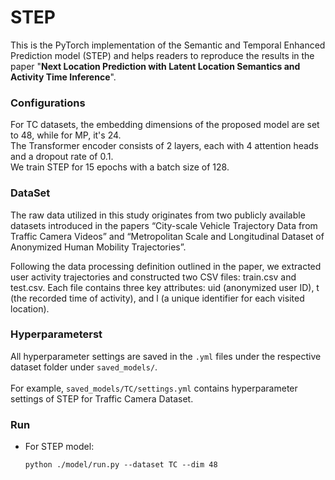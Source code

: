 # STEP
This is the PyTorch implementation of the Semantic and Temporal Enhanced Prediction model (STEP) and helps readers to reproduce the results in the paper "**Next Location Prediction with Latent Location Semantics and Activity Time Inference**".


### Configurations
For TC datasets, the embedding dimensions of the proposed model are set to 48, while for MP, it's 24.  
The Transformer encoder consists of 2 layers, each with 4 attention heads and a dropout rate of 0.1.  
We train STEP for 15 epochs with a batch size of 128. 

### DataSet
The raw data utilized in this study originates from two publicly available datasets introduced in the papers “City-scale Vehicle Trajectory Data from Traffic Camera Videos” and “Metropolitan Scale and Longitudinal Dataset of Anonymized Human Mobility Trajectories”.

Following the data processing definition outlined in the paper, we extracted user activity trajectories and constructed two CSV files: train.csv and test.csv. Each file contains three key attributes: uid (anonymized user ID), t (the recorded time of activity), and l (a unique identifier for each visited location).

### Hyperparameterst

All hyperparameter settings are saved in the `.yml` files under the respective dataset folder under `saved_models/`. \
\
For example, `saved_models/TC/settings.yml` contains hyperparameter settings of STEP for Traffic Camera Dataset. 

### Run
- For STEP model:
  ```shell
  python ./model/run.py --dataset TC --dim 48
  ```

